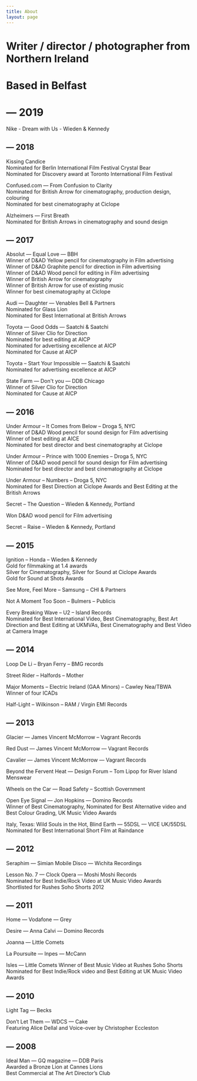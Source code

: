 ```yaml
---
title: About
layout: page
---
```


# Writer / director / photographer from Northern Ireland

# Based in Belfast

# **— 2019**

Nike - Dream with Us - Wieden & Kennedy

## — 2018

Kissing Candice\
Nominated for Berlin International Film Festival Crystal Bear\
Nominated for Discovery award at Toronto International Film Festival

Confused.com — From Confusion to Clarity\
Nominated for British Arrow for cinematography, production design, colouring\
Nominated for best cinematography at Ciclope

Alzheimers — First Breath\
Nominated for British Arrows in cinematography and sound design

## — 2017

Absolut — Equal Love — BBH\
Winner of D&AD Yellow pencil for cinematography in Film advertising\
Winner of D&AD Graphite pencil for direction in Film advertising\
Winner of D&AD Wood pencil for editing in Film advertising\
Winner of British Arrow for cinematography\
Winner of British Arrow for use of existing music\
Winner for best cinematography at Ciclope

Audi — Daughter — Venables Bell & Partners\
Nominated for Glass Lion\
Nominated for Best International at British Arrows

Toyota — Good Odds — Saatchi & Saatchi\
Winner of Silver Clio for Direction\
Nominated for best editing at AICP\
Nominated for advertising excellence at AICP\
Nominated for Cause at AICP

Toyota – Start Your Impossible — Saatchi & Saatchi\
Nominated for advertising excellence at AICP

State Farm — Don't you — DDB Chicago\
Winner of Silver Clio for Direction\
Nominated for Cause at AICP

## — 2016

Under Armour – It Comes from Below – Droga 5, NYC\
Winner of D&AD Wood pencil for sound design for Film advertising\
Winner of best editing at AICE\
Nominated for best director and best cinematography at Ciclope

Under Armour – Prince with 1000 Enemies – Droga 5, NYC\
Winner of D&AD wood pencil for sound design for Film advertising\
Nominated for best director and best cinematography at Ciclope

Under Armour – Numbers – Droga 5, NYC\
Nominated for Best Direction at Ciclope Awards and Best Editing at the British Arrows

Secret – The Question – Wieden & Kennedy, Portland

Won D&AD wood pencil for Film advertising

Secret – Raise – Wieden & Kennedy, Portland

## — 2015

Ignition – Honda – Wieden & Kennedy\
Gold for filmmaking at 1.4 awards\
Silver for Cinematography, Silver for Sound at Ciclope Awards\
Gold for Sound at Shots Awards

See More, Feel More – Samsung – CHI & Partners

Not A Moment Too Soon – Bulmers – Publicis

Every Breaking Wave – U2 – Island Records\
Nominated for Best International Video, Best Cinematography, Best Art Direction and Best Editing at UKMVAs, Best Cinematography and Best Video at Camera Image

## — 2014

Loop De Li – Bryan Ferry – BMG records

Street Rider – Halfords – Mother

Major Moments – Electric Ireland (GAA Minors) – Cawley Nea/TBWA\
Winner of four ICADs

Half-Light – Wilkinson – RAM / Virgin EMI Records

## — 2013

Glacier — James Vincent McMorrow – Vagrant Records

Red Dust — James Vincent McMorrow — Vagrant Records

Cavalier — James Vincent McMorrow — Vagrant Records

Beyond the Fervent Heat — Design Forum – Tom Lipop for River Island Menswear

Wheels on the Car — Road Safety – Scottish Government

Open Eye Signal — Jon Hopkins — Domino Records\
Winner of Best Cinematography, Nominated for Best Alternative video and Best Colour Grading, UK Music Video Awards

Italy, Texas: Wild Souls in the Hot, Blind Earth — 55DSL — VICE UK/55DSL\
Nominated for Best International Short Film at Raindance

## — 2012

Seraphim — Simian Mobile Disco — Wichita Recordings

Lesson No. 7 — Clock Opera — Moshi Moshi Records\
Nominated for Best Indie/Rock Video at UK Music Video Awards\
Shortlisted for Rushes Soho Shorts 2012

## — 2011

Home — Vodafone — Grey

Desire — Anna Calvi — Domino Records

Joanna — Little Comets

La Poursuite — Inpes — McCann

Isles — Little Comets
Winner of Best Music Video at Rushes Soho Shorts\
Nominated for Best Indie/Rock video and Best Editing at UK Music Video Awards

## — 2010

Light Tag — Becks

Don’t Let Them — WDCS — Cake\
Featuring Alice Dellal and Voice-over by Christopher Eccleston

## — 2008

Ideal Man — GQ magazine — DDB Paris\
Awarded a Bronze Lion at Cannes Lions\
Best Commercial at The Art Director’s Club